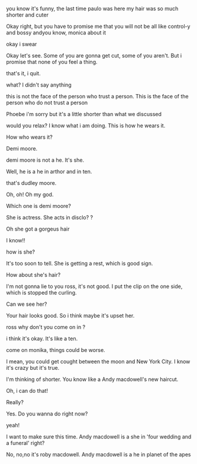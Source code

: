you know it's funny, the last time paulo was here my hair was so much shorter and cuter

Okay right, but you have to promise me that you will not be all like control-y and bossy andyou know, monica about it

okay i swear

Okay let's see. Some of you are gonna get cut, some of you aren't. But i promise that none of you feel a thing.

that's it, i quit.

what? I didn't say anything

this is not the face of the person who trust a person. This is the face of the person who do not trust a person

Phoebe i'm sorry but it's a little shorter than what we discussed

would you relax? I know what i am doing.
This is how he wears it.

How who wears it?

Demi moore.

demi moore is not a he. It's she.

Well, he is a he in arthor and in ten.

that's dudley moore.

Oh, oh! Oh my god. 

Which one is demi moore?

She is actress. She acts in disclo? ?

Oh she got a gorgeus hair

I know!!

how is she?

It's too soon to tell. She is getting a rest, which is good sign.

How about she's hair?

I'm not gonna lie to you ross, it's not good.
I put the clip on the one side, which is stopped the curling.

Can we see her?

Your hair looks good. So i think maybe it's upset her.

ross why don't you come on in ?

i think it's okay. It's like a ten.

come on monika, things could be worse.

I mean, you could get cought between the moon and New York City.
I know it's crazy but it's true.

I'm thinking of shorter. You know like a Andy macdowell's new haircut.

Oh, i can do that!

Really?

Yes. Do you wanna do right now?

yeah!

I want to make sure this time.
Andy macdowell is a she in 'four wedding and a funeral' right?

No, no,no it's roby macdowell.
Andy macdowell is a he in planet of the apes
